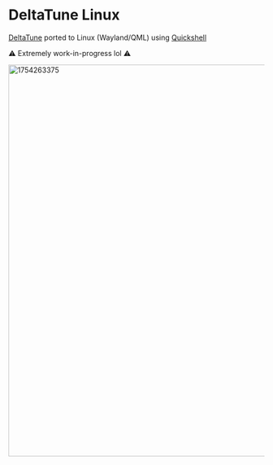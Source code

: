 # DeltaTune Linux

[DeltaTune](https://deltatune.toastworth.com/) ported to Linux (Wayland/QML) using [Quickshell](https://quickshell.org/)

⚠️ Extremely work-in-progress lol ⚠️

<img width="1408" height="771" alt="1754263375" src="https://github.com/user-attachments/assets/57296ec5-fd1f-45ed-a102-9af09c56bdfe" />
